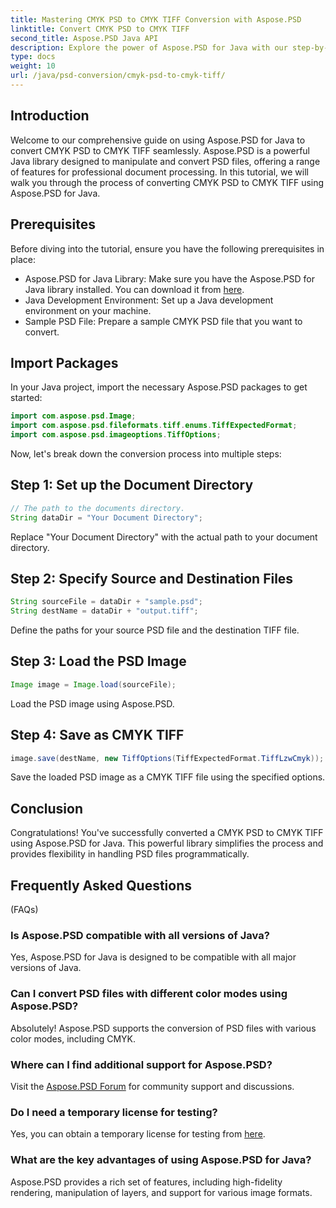 ```yaml
---
title: Mastering CMYK PSD to CMYK TIFF Conversion with Aspose.PSD
linktitle: Convert CMYK PSD to CMYK TIFF
second_title: Aspose.PSD Java API
description: Explore the power of Aspose.PSD for Java with our step-by-step guide on converting CMYK PSD to CMYK TIFF. Boost your document processing capabilities effortlessly!
type: docs
weight: 10
url: /java/psd-conversion/cmyk-psd-to-cmyk-tiff/
---
```

## Introduction
Welcome to our comprehensive guide on using Aspose.PSD for Java to convert CMYK PSD to CMYK TIFF seamlessly. Aspose.PSD is a powerful Java library designed to manipulate and convert PSD files, offering a range of features for professional document processing. In this tutorial, we will walk you through the process of converting CMYK PSD to CMYK TIFF using Aspose.PSD for Java.
## Prerequisites
Before diving into the tutorial, ensure you have the following prerequisites in place:
- Aspose.PSD for Java Library: Make sure you have the Aspose.PSD for Java library installed. You can download it from [here](https://releases.aspose.com/psd/java/).
- Java Development Environment: Set up a Java development environment on your machine.
- Sample PSD File: Prepare a sample CMYK PSD file that you want to convert.
## Import Packages
In your Java project, import the necessary Aspose.PSD packages to get started:
```java
import com.aspose.psd.Image;
import com.aspose.psd.fileformats.tiff.enums.TiffExpectedFormat;
import com.aspose.psd.imageoptions.TiffOptions;
```
Now, let's break down the conversion process into multiple steps:
## Step 1: Set up the Document Directory
```java
// The path to the documents directory.
String dataDir = "Your Document Directory";
```
Replace "Your Document Directory" with the actual path to your document directory.
## Step 2: Specify Source and Destination Files
```java
String sourceFile = dataDir + "sample.psd";
String destName = dataDir + "output.tiff";
```
Define the paths for your source PSD file and the destination TIFF file.
## Step 3: Load the PSD Image
```java
Image image = Image.load(sourceFile);
```
Load the PSD image using Aspose.PSD.
## Step 4: Save as CMYK TIFF
```java
image.save(destName, new TiffOptions(TiffExpectedFormat.TiffLzwCmyk));
```
Save the loaded PSD image as a CMYK TIFF file using the specified options.
## Conclusion
Congratulations! You've successfully converted a CMYK PSD to CMYK TIFF using Aspose.PSD for Java. This powerful library simplifies the process and provides flexibility in handling PSD files programmatically.
## Frequently Asked Questions
 (FAQs)
### Is Aspose.PSD compatible with all versions of Java?
Yes, Aspose.PSD for Java is designed to be compatible with all major versions of Java.
### Can I convert PSD files with different color modes using Aspose.PSD?
Absolutely! Aspose.PSD supports the conversion of PSD files with various color modes, including CMYK.
### Where can I find additional support for Aspose.PSD?
Visit the [Aspose.PSD Forum](https://forum.aspose.com/c/psd/34) for community support and discussions.
### Do I need a temporary license for testing?
Yes, you can obtain a temporary license for testing from [here](https://purchase.aspose.com/temporary-license/).
### What are the key advantages of using Aspose.PSD for Java?
Aspose.PSD provides a rich set of features, including high-fidelity rendering, manipulation of layers, and support for various image formats.
